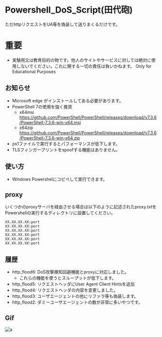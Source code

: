 
# Powershell_DoS_Script(田代砲)


ただhttpリクエストをUA等を偽装して送りまくるだけです。


# 重要

- 実験用又は教育目的の物です。他人のサイトやサービスに対しては絶対に使用しないでください。これに関する一切の責任は負いかねます。 Only for Educational Purposes

## お知らせ

- Microsoft edge がインストールしてある必要があります。
- PowerShell 7の使用を強く推奨
  - x64msi https://github.com/PowerShell/PowerShell/releases/download/v7.3.6/PowerShell-7.3.6-win-x64.msi
  - x64zip https://github.com/PowerShell/PowerShell/releases/download/v7.3.6/PowerShell-7.3.6-win-x64.zip
- ps1ファイルで実行するとパフォーマンスが低下します。
- TLSフィンガープリントをspoofする機能はありません。  



## 使い方

- Windows Powershelにコピペして実行できます。




## proxy
いくつかのproxyサーバを経由させる場合は以下のように記述されたproxy.txtをPowershellの実行するディレクトリに設置してください。
```
XX.XX.XX.XX:port
XX.XX.XX.XX:port
XX.XX.XX.XX:port
XX.XX.XX.XX:port
XX.XX.XX.XX:port
XX.XX.XX.XX:port
```


## 履歴

- http_flood6: DoS攻撃検知回避機能とproxyに対応しました。
  - これらの機能を使うとスループットが低下します。
- http_flood5: リクエストヘッダにUser Agent Client Hintsを追加
- http_flood4: リクエストヘッダの内容を変更しました。
- http_flood3: ユーザエージェントの他にリファラ等も偽装します。
- http_flood2: ダミーユーザエージェントの数が非常に多いやつです。
## Gif
![a](https://github.com/rifurekusyon/Powershell_DoS_Script/assets/108679694/5449735b-7366-40e0-bf89-fd864494f9ad)
